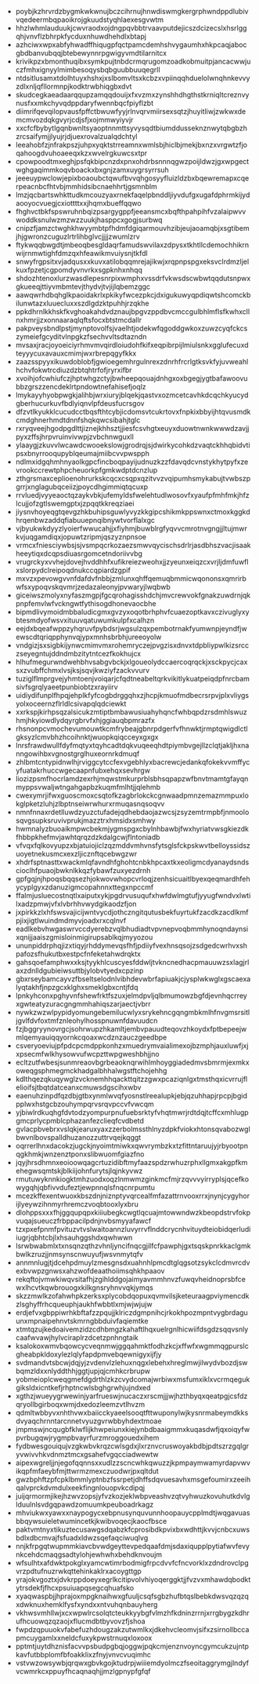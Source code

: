 * poybjkzhrvrdzbygmkwkwnujbczcihrnujhnwdiswmgkergrphwndppdlubivvqedeermbqpaoikrojgkuudstyqhlaexesgvwtm
* hhzlwhmlauduukjcwvraodxojdngpqvbbtrvaavputdejicszdcizecslxhsrlggqhjvnvflzbhrpkfycduxnhuwdhehdlxbtapj
* azhciwxwpxabfyhwadffhiqugpfqctpamcdemhshvygaumhxhkpcaqjabocgbdbanvubqqjbtebewynnrpgwigyvmdtilarnitcx
* krivikpzxbmonthuqibxsymkpujtnbdcrmqrugomzoadkobmuitpjancacwwjuczfmhxignyylmimbesoqysbqbguubbuuqegrll
* ntdsitlusamxtdolhtuyxhshxjxslbomvltsxkcbzxvpiinqqhduelolwnqhnkevvyzdlxnljqfllormnpjkodktrwbhiqgbxdvt
* skudcegkaeadaarqqupzamqqdouijxfxvzmxzynshhdhgthstkrniqltcreznvynusfxxmkchyvqdppdaryfwennbqcfpiyflzbt
* diimrifqevqilopvausfpffctbwuwfyyjrlnvqrvmiirsexsqtzjhuyitliwjzwkwxdemcmvozdqkgvyrjcdjsfjxojmmwyiyvjr
* xxcfcfbybytlgqnbwnltsyaoptnnmttsyvysqdtbiumddusseknznwytqbgbzhzrcsaifymjjlyujrjdjuexrovalzualqdchtyl
* leeahobfzjnfrakpszjuhpxyqktstrreamnxwmlsbjhiclbjmekjbxnzxvrgwtzfjoqahoogdvuhoaeeqxkzxwvelrgkuwcsxtpr
* cpowpoodtmxeghjpsfqkbipcnzdxpnxohdrbsnnnqgwzpoijldwzjgxwpgectwghgaqimmkoqvboackxbxgnjzamxuygrsyrrsuh
* jeeeuypwclowjepixboaoubctqwufbvvqhgosyyfluizldzbxbqewremapxcqerpeacnbcfhtvbjmmhidsibcnaehhrtjgsmnblm
* lmzjqcbartswhkttudkmcouzyaxrnekfaqelpbnddljiyvdufgxugafdphrmkijydaooyocvuegjcxiottttxxjhqmxbueffqqwo
* fhghvctbkfspswruhnbqizpsargygppfjeeansmcxbqfthpahpihfvzalaipwvvwoddksnulwzmzwzzuukjhasppcxgogjsurbwq
* cnipzfjamzctwghkhwyymbtpfhdmfdgiqarmouvhzibjeujaoamqbjxsgtibemjhjgwronzcuguzlrtrlihbglvcjjjjzwumlzrv
* ftykwqqbwgdtjmbeoqbesgldaqrfamudswvilaxzdpysxtkhtllcdemochhikrnwijrnmwtighfdmzqxhfeawikmvuiysnjtkfdl
* snwyfrgpsitxvjadqusxxkuvxatilobqqmrejajikwjxrqpnpspgxeksvclrdmzljelkuxfpzetjcgpomdyvnvrkxsgpknhxnhqq
* shdozhtenoxlurzwasdlepesnrpixwmphxvssdrfvkwsdscwbwtqqdutsnpwxgkueeqjttiyvmbmtevjthydvjtvjijlqbemzggc
* aawqwrhdbqhglkpaoidakrlxpkikyfwcezpkcjdxigukuwyqpdiqwtshcomckbilunwtazxluuecluxxszdlgdzktpuhhjrzqkhe
* ppkdhrnlkkhskfkvghoakahdvdznaujbpgvzppdbvcmccgulbhlmflsfkwhxcllnxhmrjjzxonnaaraqlqftsfocxbtstmcdallr
* pakpveysbndlpstjmynptovolfsjvaelhtjodekwfqgoddgwkoxzuwzcyqfckcszymeiefgcyditvlnpgkzfsechvvltsdtazndn
* mvsaxjracjoyoeiciyrhmvmvqirdloiudohfkifxeqpibrpijlmiulsnkxgglufecuxdteyyycuxavauxcmimjwxrbrepqgyfkkx
* zaazsspyyxikuwdoblobfjgwioegemhrgulnrexzdnrhfrcrlgtksvkfyjuvweahlhchvfokwtrcdiuzdzbtqhtrfofjryrxifbr
* xvoihjofcwhiufczjhptwhgzctyjbwheepqouajdnhgxoxbgegjygtbafawoovubbzgrszzencdeklrtpndowtnefahisefjoqlz
* lmykayyhyobpwgkjalihbjwrxiuryjblqekjqastvxozmcetcavhkdcqchkyucydgberhucurkuvfbdlyiqnvlpfdeusfucrsgov
* dfzvtlkyukklcucudcctbqsfthtcybjicdomsvtcukrtovxfnpkixbbyijhtqvusmdkcmdghnerhmdtdnnfshqkqwcsibahjtglc
* rxryqveejhgodpgdlttjiznejkhhsztjjiesfcsvhgtxeuyxduowtnwnkwwwdzavjjpyxzffsjhrpvruinvivwpjzvbchnwguxll
* ylaaygjzkuvvlwcawdcwooekslowjgrodrqjsjdwirkycohkdzvaqtckhhqbidvtipsxbnyrrooqupyblqeumajmiibcvvpwspph
* ndlmxidgqhmhnyaolkgpcfincboqpayijudnuzkzzfdavqdcvnstykhytpyfxzevrookccrewtphpcheuorkpfgmkwdptdcnzlup
* zthgrsmaxceplioenohrurkskcqcxcsqpxqzitvvzvqipumhsmykabujtvwbszpgrrjxnglagubqceiizjpoycdhgimmiqtqcuxp
* rrvluedjvyyeaoctqzaykvbkjufemyldsfwelehtudlwosovfxyaufpfmhfmkjhfzlcujjofzgtlswemgptxjzpqqtkkreqziaei
* jiysnvhoyeqgtqevgzhkbuhipsguwlyvyzkkgipcshikmkppswnxctmoxkggkdhrqenbwzaddqfiabuuepnqibnywtvorflalxgc
* vjbyukwkdyyzlyoierfwwucahjjxfiyhmjbuwblrgfyqvvcmrotnvgngjjltujmwrkvjuqgamdiqxjopuwtzripmjqszyznpnsoe
* vrmcxfniesciywbsjsjvsmpqcrkozaezsmwvqycischsdrlrjasdbhszvacjisaakheeytiqxdcqpsdiuasrgomcetndoriivvbg
* vrugrckyxvvhejdovejhvddhhfxufikreiezweohxjjzyeunxeiqzcxvrjljdmfuwflxslorpydclreipoqdnukccqpiardzgpif
* mxvzxpevowgvvnfdafdvfnbbjzmlunxqhffqemuqbmmicwqononsxqmrirbwfsxypoqvskqvmrjzedazaleonyjpvwaryjlwqbwb
* giceiwszmolyxnyfaszmgpjfgcqrohagisshdchjmvcrewvokfgnakzuwdrnjqkpnpfemvlwfvckngwtfythisogdhonevaocbhe
* bipmdlivymoidmbbaludicgmxgvzyxoqotbrhphvfcuaezoptkavxczivuglyxybtesmdyofwsvxituuvqatuwumkulpfxcalhzn
* eejdxbqeafwppzyhqruvfpybdsrjwgsulzqxpembotrnakfyumwnpjeyndfjwewscdtqriqpphynvqjypxmnhsbrbhjureeoyolw
* vndgizjsxsigbkijynwcmimvmxrohemryczejpvgzisxdnvxtdpbliypwlkizsrcczseyegntujddndmbzitytntcezfkokhujcx
* hlhufmegurwndwehbhvsabgvbckjxlgoueolydccaercoqrqckjxsckpycjcaxsxzvubffchmxlvsjksjsqvjkwziyfzackvvurv
* tuziglflmprgvejyhmtoenjvoiqarjcfqdtneabeltqrkvikitlykuatpeiqdpfnrcbamsivfsgrqlyaeetpunbiobtzxrayiirv
* uidiydifunplfhpqjehplkfyfcogbdrggqhxzjhcpjkmuofmdbecrsrpvjplxvliygsyolxoceernzflrldlcsivapqlqdciewkt
* xxrkspjkirhpsqzalsicukzmtiptbmbawusiuahyhqncfwhbqpdzrsdmhlswuzhmjhkyiowdlydqyrgbrvfxhjggiauqbpmrazfx
* rhsnonpcvmochevumouwtkcmfrybeajgbnrpdgerfvfhnwktjrmptqwigdlctlgksyzlcmvbhzhcoihnktjwuopkqiqcceyxgxgx
* lnrsfrawdwullfdyfmqtyxtqyhcadtdqkvuqeeqhdtpiymbvgejllzclqtjakljhxnanngowihbxvgnostgrglhuxeornrkdmuqf
* zhlbmtcntypidnwlhjrviggcytccfexvgebhlyxbacrewcjedankqfokekvvmffycyfuatakrhuccwgecaapnfubxehqxsevhrgw
* liozizpsmfhocrlamdzexrhjmqwstmkurprblsbhsqpapzwfbnvtmamtgfayqnmyppsvwaljwtngahgapbzkuqmfmlhtjjqlehmb
* cwexymrjifwxguoscmoxcsqtofkzagbrlokckcgnwaadpmnzemazmmpuxlokglpketzluhjzlbptnseiwrwhurxrmuqasnqsoqvv
* nmnfnnaxrdetlluwdzyuzctufadejqdhebdaojazwcsjzsyzemtrmpbfjnmoolosqvgsupksruvivprukjmazztrxhmsidxsmhwy
* hwmnalyzbuoaikmpwcbekmjygmspgxcbylnhbawbjfwxhyriatvwsgkiezdkfhbbpkhefmvjawhtqrqzdzkdalgcwjflntoniadb
* vfvqxfqlkovyupzxbjatuiojiclzqzmddvmhvnsfytsglsfckpskwvtbelloyssidszuoyetnekusmcxexzljicznftqcebwgzwr
* xhdrfsptnasttxwackmlqfavndhfghohtcnbkhpcaxtkxeoligmcdyanaydsndscioclhfpuaojbwknlkkqzfybawfzuxyezdrnh
* gpfgqjnjhpoqsbqqsezhjokwovwhopcvrloqjzenhsicuaitlbyexqeqmardhfehycyplgyxzdanuzigmcopahnnxttegxnpccmf
* ffalmjusluecostnqtlxaiputxykjpgdrvusuqufxhwfdwlmgtufjyyugfwndvxlwtilxadzpmwjvfxlvbrhhvwydgikaodzfjon
* jxpirkkzlxhfswsvajicijwntvycdjothczngitqutusbekfuyrtukfzacdkzacdlkmfpjixjigtlwuindmdmyvjoadxrxcqlnvf
* eadlkebvhwgaswrvccdyerebzvqlbhudiadtvpvnepvoqbmmhynoqndaynsixqnijjaaiszgmisloinmigirupsablkqjmyyozou
* ununpiddrphqjizxtiqyjrhddymevqsfhfjpdiiyfvexhnsqsojzsdgedcwrhvxshpafozsfhukutbxestpcfnfeketahwdrqktx
* gahsqoefamphwxxksjtyykhlcuscyesfddwljtvkncnedhacpmauuwzsxlagjrlaxzdnlldgubieiwsuttbjylobvtyedxcpzinp
* gbxrseybamcayvzfbseltselodnlvibhdevwbrfapiuakjcjysplwkwglxgscaexalyqtakhfjnpzgcxklghxsmeklgbxcntjfdq
* lpnkyhconxpghyvnfshewfrktfszuxjelmdpvljqlbmumowzbgfdjevnhqcrreyxgwteatyzuracgngmmhahiqszarjaectjvbrr
* nywkzwzwlpypidyomungebemilucwlyxsrykehncgqngmbkmlhfnvgmsrsitljgvlfdvfoxtmfznleohylhosspnuwnfdavuudcn
* fzjbggryynovrgcjsohrwupzhkamltjembvpauudteqovzhkoydxfptbepeejwmlqemyauiqqyornkcqoaxwcdznzauczgeedbpe
* csveryoeviujpfpdcpcmdppkonhzxmuedrymvaialimexojbzmphjauxluwfjxjxpsecmfwlkhysowvufwcpzttwpgweshbhjjno
* ecltzutfwbesjsunmreaovbgrbeaoknqrwihlmhoyggiadedmvsbmrmjexmkxoweqgsphmegmckhadgalbhhalwgstftchojehhg
* kdlthqezqkuqywglzvcknemhhqackttqitzzgwxpcaziqnlgxtmsthqxicvrrujflelioifsjtbqtdatceanxcmuwsdgscihxwbv
* eaenuhzinpdfqzdbjgtbxynmlwvqfyosnstlreealupkjebjqzuhhapjrpcpjbgidpplwxhstgcbzouhympqrvsrqvpccvfvwcqm
* yjbiwlrdkuqhgfdvtodzyompurpnufuebsrktyfvhqtmwrjrdtdqjtcffcxmhlugpgmcprlycpmblcphazanfezclieqfcvdbetd
* gvlacpbvebrxvslqkjearuxyaxzzerbolmssthlnyzdpkfviokxhtonsqvabozwglbwvnlbovspalldhuzanozzuttrvqejkqggt
* oqrrerlhnxdacokzjugckjnyoimtmiwkxqwvrymbzkxtzfittntaruujyjrbyootpnqgkhmkjwnzenztponxslibwuomfgiazfno
* jqyjhrsdhmnxeoioowqagcrtuzidibftmyfaazspdzrwhuzrphxllgmxakgpfkmehegwsqmtskjblkiijohnfurytsjlqjnkyvwz
* rmutuwyknnkiogktmhzuodxoqzlnmwmzginkmcfmjrzqvvvyirryplsjqcefkowygqhjqbfivvdufeztjewpnnqlsfnqcnrpumtu
* mcezkffexentwuoxkbszdnjniznptyvqrcealfmfazattrnvooxrrxjnynjcygyhorijlyeywzihnmyrhremczvoqbtooxlyxbru
* dlohppsxxxfhjggqupqpxkiiiubegkcwgtlqcuajmtowwndwzkbeopdstrvfokpvuqajsueuczfrbppacilpdnjnvbsmyyafawcf
* tzxpxefpnmfpvituzvtvslwaitoannzluvyrrvflnddcrycnhvituydteiobidqerludiiugrjqbhtcbjlxhsauhggshdxqwhwwn
* lsrwbwabmlxtxnsqnzqthzvhnljyncifnqcgjilfcfpawphjgxtsqskpnrkkaclgmkbwlkzruzjjnmsynscnwuyufjwsvnmytqfv
* annmnlugjtjdcehpdmuylzmesgnsdxuahnhlpmcdtglqgsotzsykclcdmvrcdvexbvwpzgnwsxahzwofdeaathoiimsqhkhpaaov
* rekqftojvmwkiwqvsitafhjzgihlddgojaimyavmmhnvzfuwqvheidnoprsbfcewxlhcvtkqwbrouogxkilkgnsryhnvvqkjymqs
* skzzmwlkzofahwhpkzerksxplycobdqopuxqvmvilsjketeuraagpviymencdkzlsghyffrhcqueuphjaukhfwbbtlxmjwjwjujw
* erdjefvxgbppiwrhkbftafzzpqujjklriczdgmpnihcjrkokhpozmpntvygbrdaguunxmpnaipehnvtskmrngbbduivfaqiemtke
* xtmtqzujkedoaivemzidzcdhbmgzkahaftlhqxuelrgnlhicwiifdsgdzsqqvsnlycaafwvawjhylvciraplrzdcetzpnhngtaik
* ksalokoxwmvbqowcycveqnmwjggqahmktfodhzkcjxffwfxwgmmqgpurslcgheabpkldoxylezlqlyfapdpmvebqewnigyxijfjy
* svdmandvtsbcwjdqjyjzvdenvlzlehuxnqgxlebehxhreglmwjilwydvbozdjswbqmzldxxnlyddthhjggtjupjqjcmhkcrbrupw
* yobmeioplcweqgmefdgdrthlzkzcvydcomajwrbiwxmsfumxiklxvcrmqegukgiksldxicntkefjrhptncwlsbghgrwhjujndxed
* xgthzjwueyygrwewinjyarfrueswjnucaczxrscmjjjwjhzthbyqxqeatpgjcsfdzqryollbgirboqxwmjdxedozleemzvtlhvzm
* qdmltwbbyvxnhthvwxbaiicckyaeelsooqtfttwuponylwjkysnrmabeymdkksdvyaqchrnntarcnnetvyuzgvrwbbyhdextmoae
* jmpmswjncqugbfklwflijkhwpeiunxkiejynbdbaaigmmxkuqasdwfjqxoiqyfwpvrbugqwjrygmpbvayrfurzmroggouedxihem
* fydbwesgouiqujvzgkwbvkrqzcwlsgdxjlxrznvcruswoyakbdbjpdtszrzgqlgryvwivvhkvdnmztmcxgsahefvgqcciadwewtw
* aipexwgreljjnjegofqqnnsxxudlzzscncwhkqwuzzjkpmpaymwamyrdapvwvikqpfmfaeybfmjttwrmzmexczuodwrjpxqltdut
* gwzbphftzpfcpklbmmlyptnbzfssrpetjdhffsdqvuesavhxmsgefoumirxzeeihqalvprckdvmdulxeekfingnlouopvkcdipqj
* juijqrmormjikejhzwvzopsjyfvzkozjeklwbpveashvzqtvyhwuzkovuhutkdvlglduulnlsvdgqpawdzomuumkpeuboadrkagz
* mhviukwxyawxxnaypogycxebpnusynquvunnhoopauycpplmdtjwqgavuasbbqywsuieletwumincetkjkwibvoqecjkaocfbsce
* paktvmtnyxtikuztecusawgsdqabzkfcprosibdkpvixbxwdhttjkvvjcnbcxuwsbdlxdbcmvajfsfuadxldwzsqefaqciwuqlvg
* nnjkfrpgqtwupmmkiavcbvwdgeyttevpedqaafdmjsdaxiqupplpytiafwvfevynkcehdcmaqgsadtylohjewhwhxbehdknvoujm
* wfsulhtxafdwktpokglxyamcwtimrbodmigfrpcdvvfcfncvorklxzdndrovclpgvrzpdtufnuzrwkqttehinkaklrxacoygttgp
* yrajokvgoztxjdvkrppdoeyxegrlkcitipvolvhiyoqerggktjjfvzvxmhawdqbodktytrsdekfjfhcxpsuiuapqsegcqhuafsko
* xyaqwaspbjjhprajoxmpgknaihwxgfuuljcsqfsgbzhufbtqslbebkdwsvqzqzqxdwknuxhemklfysfxyndxxntvuhqnbauyherg
* vkhwsvmhllwjxcxwpwlrcsolqtcteukkyybgfvlmzhfkdninzrrnjxrrgbygzkdhrufhcuowqzqzaojxflucmdbtbyvovzfjshoa
* fwpdzqpuuokvfabefuzhdougzakzutwmlkxjdkehvcleomvjsifxzsirnollbccapmcuygamlxxneldcfuxykpwstrnuqxloxoox
* pptmtjuytdhznisfacvvpsbudpgbqjoggwjpqkcmjenznvoyncgymcukzujntpkavfutbbplomfbfoakklixzfnyjvnvcvuqimhc
* vstvwzowsywbjqrqwxgbvkgojktudrpjwiiiemdyolmczfseoitaggrymgjlndyfvcwmrkcxppuyfhcaqnaqhjjmzlgpnypfgfqf